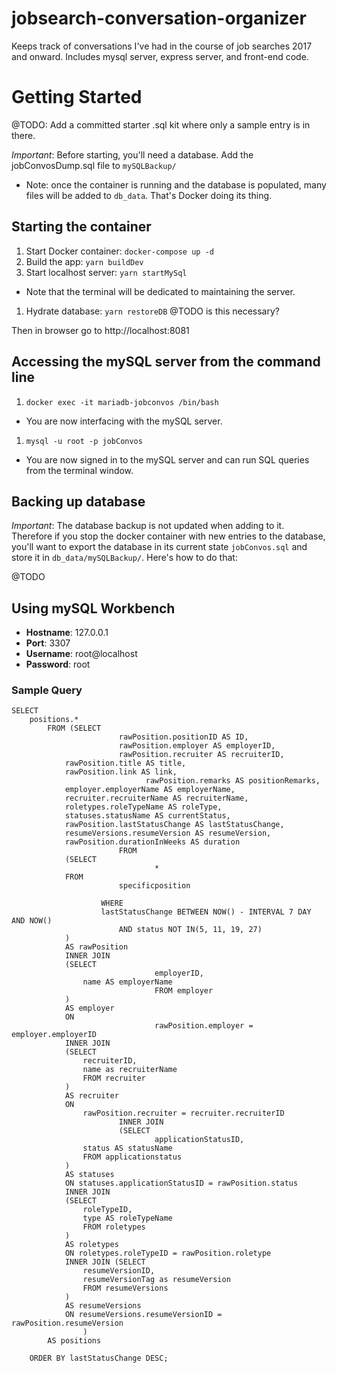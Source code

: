 # jobsearch-conversation-organizer

Keeps track of conversations I've had in the course of job searches 2017 and onward. Includes mysql server, express server, and front-end code.

# Getting Started

@TODO: Add a committed starter .sql kit where only a sample entry is in there.

_Important_: Before starting, you'll need a database. Add the jobConvosDump.sql file to `mySQLBackup/`

- Note: once the container is running and the database is populated, many files will be added to `db_data`. That's Docker doing its thing.

## Starting the container

1. Start Docker container: `docker-compose up -d`
1. Build the app: `yarn buildDev`
1. Start localhost server: `yarn startMySql`

- Note that the terminal will be dedicated to maintaining the server.

1. Hydrate database: `yarn restoreDB` @TODO is this necessary?

Then in browser go to http://localhost:8081

## Accessing the mySQL server from the command line

1. `docker exec -it mariadb-jobconvos /bin/bash`

- You are now interfacing with the mySQL server.

1. `mysql -u root -p jobConvos`

- You are now signed in to the mySQL server and can run SQL queries from the terminal window.

## Backing up database

_Important_: The database backup is not updated when adding to it. Therefore if you stop the docker container with new entries to the database, you'll want to export the database in its current state `jobConvos.sql` and store it in `db_data/mySQLBackup/`. Here's how to do that:

@TODO

## Using mySQL Workbench

- **Hostname**: 127.0.0.1
- **Port**: 3307
- **Username**: root@localhost
- **Password**: root

### Sample Query

```
SELECT
    positions.*
        FROM (SELECT
                        rawPosition.positionID AS ID,
                        rawPosition.employer AS employerID,
                        rawPosition.recruiter AS recruiterID,
            rawPosition.title AS title,
            rawPosition.link AS link,
                              rawPosition.remarks AS positionRemarks,
            employer.employerName AS employerName,
            recruiter.recruiterName AS recruiterName,
            roletypes.roleTypeName AS roleType,
            statuses.statusName AS currentStatus,
            rawPosition.lastStatusChange AS lastStatusChange,
            resumeVersions.resumeVersion AS resumeVersion,
            rawPosition.durationInWeeks AS duration
                        FROM
            (SELECT
                                *
            FROM
                        specificposition

                    WHERE
                    lastStatusChange BETWEEN NOW() - INTERVAL 7 DAY AND NOW()
                        AND status NOT IN(5, 11, 19, 27)
            )
            AS rawPosition
            INNER JOIN
            (SELECT
                                employerID,
                name AS employerName
                                FROM employer
            )
            AS employer
            ON
                                rawPosition.employer = employer.employerID
            INNER JOIN
            (SELECT
                recruiterID,
                name as recruiterName
                FROM recruiter
            )
            AS recruiter
            ON
                rawPosition.recruiter = recruiter.recruiterID
                        INNER JOIN
                        (SELECT
                                applicationStatusID,
                status AS statusName
                FROM applicationstatus
            )
            AS statuses
            ON statuses.applicationStatusID = rawPosition.status
            INNER JOIN
            (SELECT
                roleTypeID,
                type AS roleTypeName
                FROM roletypes
            )
            AS roletypes
            ON roletypes.roleTypeID = rawPosition.roletype
            INNER JOIN (SELECT
                resumeVersionID,
                resumeVersionTag as resumeVersion
                FROM resumeVersions
            )
            AS resumeVersions
            ON resumeVersions.resumeVersionID = rawPosition.resumeVersion
                )
        AS positions

    ORDER BY lastStatusChange DESC;
```
